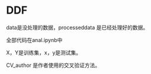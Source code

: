 # DDF

data是没处理的数据，processeddata 是已经处理好的数据。

全部代码在anal.ipynb中

X，Y是训练集，x，y是测试集。

CV_author 是作者使用的交叉验证方法。
